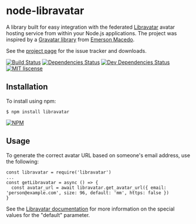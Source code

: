# node-libravatar

A library built for easy integration with the federated [Libravatar](http://www.libravatar.org)
avatar hosting service from within your Node.js applications. The project was inspired by a 
[Gravatar library](https://github.com/emerleite/node-gravatar) from [Emerson Macedo](http://codificando.com/).

See the [project page](https://github.com/coloradocolby/node-libravatar) for the issue tracker and downloads.

[![Build Status](https://travis-ci.org/coloradocolby/node-libravatar.png)](https://travis-ci.org/coloradocolby/node-libravatar)
[![Dependencies Status](https://david-dm.org/coloradocolby/node-libravatar.png)](https://david-dm.org/coloradocolby/node-libravatar)
[![Dev Dependencies Status](https://david-dm.org/coloradocolby/node-libravatar/dev-status.png)](https://david-dm.org/coloradocolby/node-libravatar#info=devDependencies)
[![MIT liscense](https://img.shields.io/badge/license-MIT-blue.svg)](https://github.com/coloradocolby/node-libravatar/blob/master/LICENSE.md)

## Installation

To install using npm:

    $ npm install libravatar

[![NPM](https://nodei.co/npm/libravatar.png)](https://nodei.co/npm/libravatar/)

## Usage

To generate the correct avatar URL based on someone's email address, use the
following:

    const libravatar = require('libravatar')
    ...
    const getLibravatar = async () => {
      const avatar_url = await libravatar.get_avatar_url({ email: 'person@example.com', size: 96, default: 'mm', https: false })
    }

See the [Libravatar documentation](http://wiki.libravatar.org/api) for more
information on the special values for the "default" parameter.
